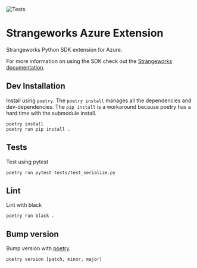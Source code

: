 ![Tests](https://github.com/strangeworks/strangeworks-azure/actions/workflows/cron_test.yml/badge.svg)

# Strangeworks Azure Extension

Strangeworks Python SDK extension for Azure.

For more information on using the SDK check out the
[Strangeworks documentation](https://docs.strangeworks.com/).

## Dev Installation

Install using `poetry`. The `poetry install` manages all the dependencies and
dev-dependencies. The `pip install` is a workaround because poetry has a hard time with
the submodule install.

```
poetry install
poetry run pip install .
```

## Tests

Test using pytest

```
poetry run pytest tests/test_serialize.py
```

## Lint

Lint with black

```
poetry run black .
```

## Bump version

Bump version with [poetry](https://python-poetry.org/docs/cli/#version).

```
poetry version [patch, minor, major]
```
